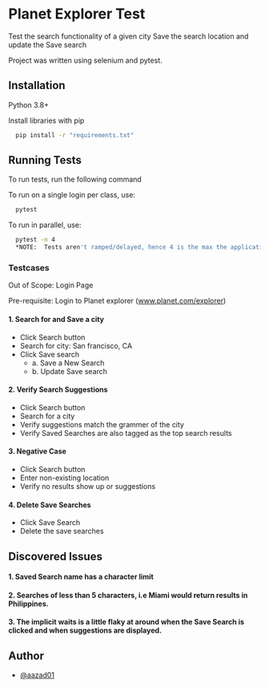 # Planet Explorer Test

Test the search functionality of a given city
Save the search location and update the Save search

Project was written using selenium and pytest.

## Installation

Python 3.8+

Install libraries with pip

```bash
  pip install -r "requirements.txt"
```

## Running Tests

To run tests, run the following command

To run on a single login per class, use:

```bash
  pytest
```

To run in parallel, use:

```bash
  pytest -n 4
  *NOTE:  Tests aren't ramped/delayed, hence 4 is the max the application allows for stable tests.
```

### Testcases

Out of Scope:  Login Page

Pre-requisite: Login to Planet explorer (www.planet.com/explorer)

#### 1. Search for and Save a city

- Click Search button
- Search for city: San francisco, CA
- Click Save search
    - a. Save a New Search
    - b. Update Save search

#### 2. Verify Search Suggestions

- Click Search button
- Search for a city
- Verify suggestions match the grammer of the city
- Verify Saved Searches are also tagged as the top search results

#### 3. Negative Case

- Click Search button
- Enter non-existing location
- Verify no results show up or suggestions

#### 4. Delete Save Searches

- Click Save Search
- Delete the save searches

## Discovered Issues

#### 1. Saved Search name has a character limit

#### 2. Searches of less than 5 characters, i.e Miami would return results in Philippines.

#### 3. The implicit waits is a little flaky at around when the Save Search is clicked and when suggestions are displayed.

## Author

- [@aazad01](https://www.github.com/aazad01)

